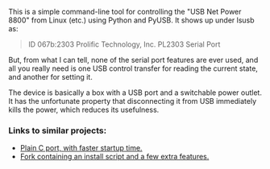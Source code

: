 This is a simple command-line tool for controlling the "USB Net Power 8800"
from Linux (etc.) using Python and PyUSB.  It shows up under lsusb as:

> ID 067b:2303 Prolific Technology, Inc. PL2303 Serial Port

But, from what I can tell, none of the serial port features are ever used,
and all you really need is one USB control transfer for reading the current
state, and another for setting it.

The device is basically a box with a USB port and a switchable power outlet.
It has the unfortunate property that disconnecting it from USB immediately
kills the power, which reduces its usefulness.

### Links to similar projects: ###
  * [Plain C port, with faster startup time.](http://emergent.unpythonic.net/01330399156)
  * [Fork containing an install script and a few extra features.](https://github.com/nickodell/usbnetpower)
